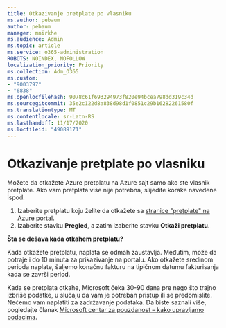 ```yaml
---
title: Otkazivanje pretplate po vlasniku
ms.author: pebaum
author: pebaum
manager: mnirkhe
ms.audience: Admin
ms.topic: article
ms.service: o365-administration
ROBOTS: NOINDEX, NOFOLLOW
localization_priority: Priority
ms.collection: Adm_O365
ms.custom:
- "9003797"
- "6838"
ms.openlocfilehash: 9078c61f693294973f820e94bcea798dd319c34d
ms.sourcegitcommit: 35e2c122d8a838d98d1f0851c29b16282261580f
ms.translationtype: MT
ms.contentlocale: sr-Latn-RS
ms.lasthandoff: 11/17/2020
ms.locfileid: "49089171"
---
```

# <a name="cancellation-of-a-subscription-by-owner"></a>Otkazivanje pretplate po vlasniku

Možete da otkažete Azure pretplatu na Azure sajt samo ako ste vlasnik pretplate. Ako vam pretplata više nije potrebna, slijedite korake navedene ispod.

1. Izaberite pretplatu koju želite da otkažete sa [stranice "pretplate" na Azure portal](https://ms.portal.azure.com/#blade/Microsoft_Azure_Billing/SubscriptionsBlade).
2. Izaberite stavku **Pregled**, a zatim izaberite stavku **Otkaži pretplatu**.

**Šta se dešava kada otkaћem pretplatu?**

Kada otkažete pretplatu, naplata se odmah zaustavlja. Međutim, može da potraje i do 10 minuta za prikazivanje na portalu. Ako otkažete sredinom perioda naplate, šaljemo konačnu fakturu na tipičnom datumu fakturisanja kada se završi period.

Kada se pretplata otkaћe, Microsoft čeka 30-90 dana pre nego što trajno izbriše podatke, u slučaju da vam je potreban pristup ili se predomislite. Nećemo vam naplatiti za zadržavanje podataka. Da biste saznali više, pogledajte članak [Microsoft centar za pouzdanost – kako upravljamo podacima](https://www.microsoft.com/trust-center/privacy/data-management#leave).


